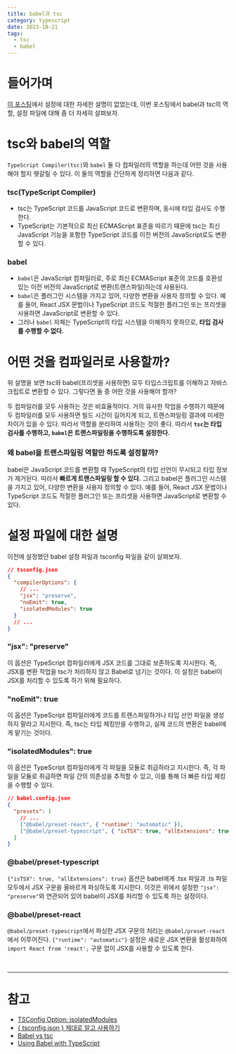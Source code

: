 ```yaml
---
title: babel과 tsc
category: typescript
date: 2023-10-21
tags:
  - tsc
  - babel
---
```


# 들어가며

[이 포스팅](https://chamdom.blog/webpack-react-setting-4/)에서 설정에 대한 자세한 설명이 없었는데, 이번 포스팅에서 babel과 tsc의 역할, 설정 파일에 대해 좀 더 자세히 살펴보자.

# tsc와 babel의 역할

`TypeScript Compiler(tsc)`와 `babel` 둘 다 컴파일러의 역할을 하는데 어떤 것을 사용해야 할지 헷갈릴 수 있다. 이 둘의 역할을 간단하게 정리하면 다음과 같다.

### tsc(TypeScript Compiler)

- tsc는 TypeScript 코드를 JavaScript 코드로 변환하며, 동시에 타입 검사도 수행한다.
- TypeScript는 기본적으로 최신 ECMAScript 표준을 따르기 때문에 tsc는 최신 JavaScript 기능을 포함한 TypeScript 코드를 이전 버전의 JavaScript로도 변환할 수 있다.

### babel

- `babel`은 JavaScript 컴파일러로, 주로 최신 ECMAScript 표준의 코드를 호환성 있는 이전 버전의 JavaScript로 변환(트랜스파일)하는데 사용된다.
- `babel`은 플러그인 시스템을 가지고 있어, 다양한 변환을 사용자 정의할 수 있다. 예를 들어, React JSX 문법이나 TypeScript 코드도 적절한 플러그인 또는 프리셋을 사용하면 JavaScript로 변환할 수 있다.
- 그러나 `babel` 자체는 TypeScript의 타입 시스템을 이해하지 못하므로, **타입 검사를 수행할 수 없다.**

# 어떤 것을 컴파일러로 사용할까?

위 설명을 보면 tsc와 babel(프리셋을 사용하면) 모두 타입스크립트를 이해하고 자바스크립트로 변환할 수 있다. 그렇다면 둘 중 어떤 것을 사용해야 할까?

두 컴파일러를 모두 사용하는 것은 비효율적이다. 거의 유사한 작업을 수행하기 때문에 두 컴파일러를 모두 사용하면 빌드 시간이 길어지게 되고, 트랜스파일링 결과에 미세한 차이가 있을 수 있다. 따라서 역할을 분리하여 사용하는 것이 좋다. 따라서 **`tsc`는 타입 검사를 수행하고, `babel`은 트랜스파일링을 수행하도록 설정한다.**

### 왜 babel을 트랜스파일링 역할만 하도록 설정할까?

babel은 JavaScript 코드를 변환할 때 TypeScript의 타입 선언이 무시되고 타입 정보가 제거된다. 따라서 **빠르게 트랜스파일링 할 수 있다.** 그리고 babel은 플러그인 시스템을 가지고 있어, 다양한 변환을 사용자 정의할 수 있다. 예를 들어, React JSX 문법이나 TypeScript 코드도 적절한 플러그인 또는 프리셋을 사용하면 JavaScript로 변환할 수 있다.

# 설정 파일에 대한 설명

이전에 설정했던 babel 설정 파일과 tsconfig 파일을 같이 살펴보자.

```json
// tsconfig.json
{
  "compilerOptions": {
    // ...
    "jsx": "preserve",
    "noEmit": true,
    "isolatedModules": true
  }
  // ...
}
```

### "jsx": "preserve"

이 옵션은 TypeScript 컴파일러에게 JSX 코드를 그대로 보존하도록 지시한다. 즉, JSX를 변환 작업을 tsc가 처리하지 않고 Babel로 넘기는 것이다. 이 설정은 babel이 JSX를 처리할 수 있도록 하기 위해 필요하다.

### "noEmit": true

이 옵션은 TypeScript 컴파일러에게 코드를 트랜스파일하거나 타입 선언 파일을 생성하지 말라고 지시한다. 즉, tsc는 타입 체킹만을 수행하고, 실제 코드의 변환은 babel에게 맡기는 것이다.

### "isolatedModules": true

이 옵션은 TypeScript 컴파일러에게 각 파일을 모듈로 취급하라고 지시한다. 즉, 각 파일을 모듈로 취급하면 파일 간의 의존성을 추적할 수 있고, 이를 통해 더 빠른 타입 체킹을 수행할 수 있다.

```json
// babel.config.json
{
  "presets": [
    // ...
    ["@babel/preset-react", { "runtime": "automatic" }],
    ["@babel/preset-typescript", { "isTSX": true, "allExtensions": true }]
  ]
}
```

### @babel/preset-typescript

`{"isTSX": true, "allExtensions": true}` 옵션은 babel에게 .tsx 파일과 .ts 파일 모두에서 JSX 구문을 올바르게 파싱하도록 지시한다. 이것은 위에서 설정한 `"jsx": "preserve"`와 연관되어 있어 babel이 JSX를 처리할 수 있도록 하는 설정이다.

### @babel/preset-react

`@babel/preset-typescript`에서 파싱한 JSX 구문의 처리는 `@babel/preset-react`에서 이루어진다. `{"runtime": "automatic"}` 설정은 새로운 JSX 변환을 활성화하여 `import React from 'react';` 구문 없이 JSX를 사용할 수 있도록 한다.

<br />

---

# 참고

- [TSConfig Option: isolatedModules](https://www.typescriptlang.org/tsconfig#isolatedModules)
- [{ tsconfig.json } 제대로 알고 사용하기](https://velog.io/@sooran/tsconfig.json-%EC%A0%9C%EB%8C%80%EB%A1%9C-%EC%95%8C%EA%B3%A0-%EC%82%AC%EC%9A%A9%ED%95%98%EA%B8%B0)
- [Babel vs tsc](https://cloudless.blog/post/babel-vs-tsc)
- [Using Babel with TypeScript](https://www.typescriptlang.org/ko/docs/handbook/babel-with-typescript.html)
